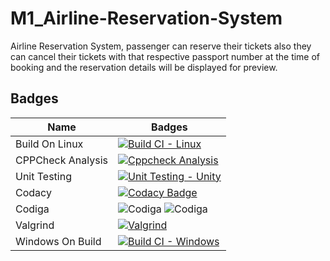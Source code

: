 # M1_Airline-Reservation-System
Airline Reservation System, passenger can reserve their tickets also they can cancel their tickets with that respective passport number at the time of booking and the reservation details will be displayed for preview.

## Badges
| Name | Badges |
| ------ | --------- |
| Build On Linux | [![Build CI - Linux](https://github.com/Paventhan38/M1_Airline-Reservation-System/actions/workflows/c-cpp.yml/badge.svg)](https://github.com/Paventhan38/M1_Airline-Reservation-System/actions/workflows/c-cpp.yml) |
| CPPCheck Analysis | [![Cppcheck Analysis](https://github.com/Paventhan38/M1_Airline-Reservation-System/actions/workflows/C_Analysis.yml/badge.svg)](https://github.com/Paventhan38/M1_Airline-Reservation-System/actions/workflows/C_Analysis.yml) |
| Unit Testing | [![Unit Testing - Unity](https://github.com/Paventhan38/M1_Airline-Reservation-System/actions/workflows/unit_test.yml/badge.svg)](https://github.com/Paventhan38/M1_Airline-Reservation-System/actions/workflows/unit_test.yml) |
| Codacy | [![Codacy Badge](https://app.codacy.com/project/badge/Grade/3b8b6b72a4754fb5835c4ca296cc97d4)](https://www.codacy.com/gh/Paventhan38/M1_Airline-Reservation-System/dashboard?utm_source=github.com&amp;utm_medium=referral&amp;utm_content=Paventhan38/M1_Airline-Reservation-System&amp;utm_campaign=Badge_Grade) |
| Codiga | ![Codiga](https://api.codiga.io/project/32301/status/svg)  ![Codiga](https://api.codiga.io/project/32301/score/svg) |
| Valgrind | [![Valgrind](https://github.com/Paventhan38/M1_Airline-Reservation-System/actions/workflows/Valgrind_Check.yml/badge.svg)](https://github.com/Paventhan38/M1_Airline-Reservation-System/actions/workflows/Valgrind_Check.yml) |
| Windows On Build | [![Build CI - Windows](https://github.com/Paventhan38/M1_Airline-Reservation-System/actions/workflows/BuildOn_windows.yml/badge.svg)](https://github.com/Paventhan38/M1_Airline-Reservation-System/actions/workflows/BuildOn_windows.yml) |
